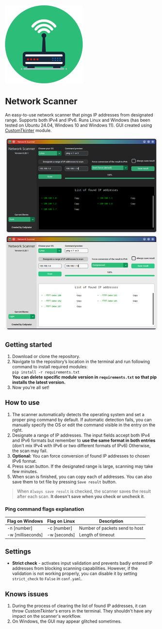 ![logo](./public/logo.png)


# Network Scanner

An easy-to-use network scanner that pings IP addresses from designated range. Supports both IPv4 and IPv6.
Runs Linux and Windows (has been tested on Ubuntu 24.04, Windows 10 and Windows 11). 
GUI created using [CustomTkinter](https://customtkinter.tomschimansky.com/) module.

![example 1](./public/dark_theme.png)
![example 2](./public/light_theme.png)

## Getting started

1. Download or clone the repository.
2. Navigate to the repository’s location in the terminal and run following command to install required modules:  
 `pip install -r requirements.txt`  
  **You can delete specific module version in `requirements.txt` so that pip installs the latest version.**
3. Now you’re all set!

## How to use
1. The scanner automatically detects the operating system and set a proper ping command by default.
If automatic detection fails, you can manually specify the OS or edit the command visible in the entry on the right.
2. Designate a range of IP addresses. The input fields accept both IPv4 and IPv6 formats but remember to **use the 
same format in both entries** (don't mix IPv4 with IPv6 or two different formats of IPv6) Otherwise, the scan may fail.
3. **Optional:** You can force conversion of found IP addresses to chosen IPv6 format.
4. Press scan button. If the designated range is large, scanning may take few minutes.
5. When scan is finished, you can copy each of addresses. You can also save them to txt file by pressing `Save result`
button.

> When `Always save result` is checked, the scanner saves the result after each scan. **It doesn't save when you check
or uncheck it**.

### Ping command flags explanation

| Flag on Windows      | Flag on Linux | Description                    |
|----------------------|---------------|--------------------------------|
| -n [number]          | -c [number]   | Number of packets send to host |
| -w [milliseconds]    | -w [seconds]  | Length of timeout              |

## Settings

- **Strict check** - activates input validation and prevents badly entered IP addresses from blocking scanning 
capabilities. However, if the validation is not working properly, you can disable it by setting `strict_check`
to `False` in `conf.yaml`.

## Knows issues
1. During the process of clearing the list of found IP addresses, it can throw *CustomTkinter*'s errors in the terminal.
They shouldn't have any impact on the scanner's workflow.
2. On Windows, the GUI may appear glitched sometimes.